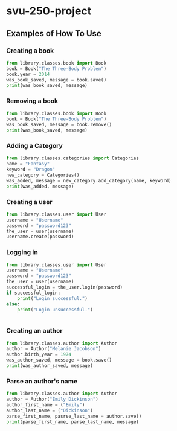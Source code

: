 # svu-250-project

## Examples of How To Use

### Creating a book

```python
from library.classes.book import Book
book = Book("The Three-Body Problem")
book.year = 2014
was_book_saved, message = book.save()
print(was_book_saved, message)
```

### Removing a book

```python
from library.classes.book import Book
book = Book("The Three-Body Problem")
was_book_saved, message = book.remove()
print(was_book_saved, message)
```

### Adding a Category

```python
from library.classes.categories import Categories
name = "Fantasy"
keyword = "Dragon"
new_category = Categories()
was_added, message = new_category.add_category(name, keyword)
print(was_added, message)
```



### Creating a user

```python
from library.classes.user import User
username = "Username"
password = "password123"
the_user = user(username)
username.create(password)

```

### Logging in

```python
from library.classes.user import User
username = "Username"
password = "password123"
the_user = user(username)
successful_login = the_user.login(password)
if successful_login:
    print("Login successful.")
else:
    print("Login unsuccessful.")
    
```

### Creating an author

```python
from library.classes.author import Author
author = Author("Melanie Jacobson")
author.birth_year = 1974
was_author_saved, message = book.save()
print(was_author_saved, message)
```

### Parse an author's name

```python
from library.classes.author import Author
author = Author("Emily Dickinson")
author_first_name = ("Emily")
author_last_name = ("Dickinson")
parse_first_name, pasrse_last_name = author.save()
print(parse_first_name, parse_last_name, message)
```


